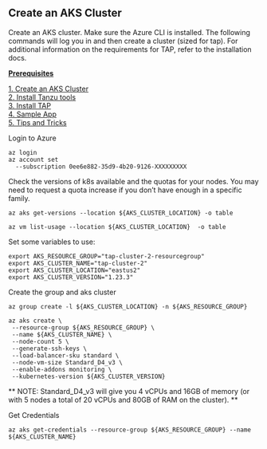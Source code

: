 ## Create an AKS Cluster
Create an AKS cluster. Make sure the Azure CLI is installed. The following commands will log you in and then create a cluster (sized for tap). For additional information on the requirements for TAP, refer to the installation docs.

**[Prerequisites](prereqs.md)**

[1. Create an AKS Cluster](azure-setup.md)<br>
[2. Install Tanzu tools](tanzu-tools-setup.md)<br>
[3. Install TAP](tap-install.md)<br>
[4. Sample App](sample-app.md)<br>
[5. Tips and Tricks](tap-tips-and-tricks-install.md)<br>

Login to Azure
```
az login
az account set 
  --subscription 0ee6e882-35d9-4b20-9126-XXXXXXXXX
```

Check the versions of k8s available and the quotas for your nodes. You may need to request a quota increase if you don’t have enough in a specific family.

```
az aks get-versions --location ${AKS_CLUSTER_LOCATION} -o table 

az vm list-usage --location ${AKS_CLUSTER_LOCATION}  -o table
```

Set some variables to use:
```
export AKS_RESOURCE_GROUP="tap-cluster-2-resourcegroup"
export AKS_CLUSTER_NAME="tap-cluster-2"
export AKS_CLUSTER_LOCATION="eastus2"
export AKS_CLUSTER_VERSION="1.23.3"
```

Create the group and aks cluster
```
az group create -l ${AKS_CLUSTER_LOCATION} -n ${AKS_RESOURCE_GROUP}
```

```
az aks create \
 --resource-group ${AKS_RESOURCE_GROUP} \
 --name ${AKS_CLUSTER_NAME} \
 --node-count 5 \
 --generate-ssh-keys \
 --load-balancer-sku standard \
 --node-vm-size Standard_D4_v3 \
 --enable-addons monitoring \
 --kubernetes-version ${AKS_CLUSTER_VERSION} 
```

 ** NOTE: Standard_D4_v3 will give you 4 vCPUs and 16GB of memory (or with 5 nodes a total of 20 vCPUs and 80GB of RAM on the cluster). **

Get Credentials
```
az aks get-credentials --resource-group ${AKS_RESOURCE_GROUP} --name ${AKS_CLUSTER_NAME}
```